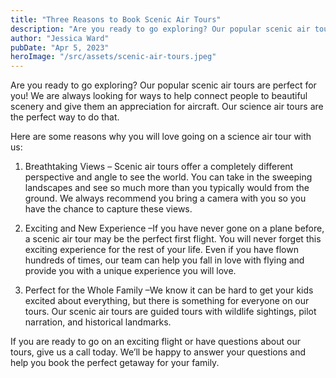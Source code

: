 ```yaml
---
title: "Three Reasons to Book Scenic Air Tours"
description: "Are you ready to go exploring? Our popular scenic air tours are perfect for you! We are always looking for ways to help connect people to beautiful scenery and give them an appreciation for aircraft. Our science air tours are the perfect way to do that."
author: "Jessica Ward"
pubDate: "Apr 5, 2023"
heroImage: "/src/assets/scenic-air-tours.jpeg"
---
```


Are you ready to go exploring? Our popular scenic air tours are perfect for you! We are always looking for ways to help connect people to beautiful scenery and give them an appreciation for aircraft. Our science air tours are the perfect way to do that.

Here are some reasons why you will love going on a science air tour with us:

1. Breathtaking Views – Scenic air tours offer a completely different perspective and angle to see the world. You can take in the sweeping landscapes and see so much more than you typically would from the ground. We always recommend you bring a camera with you so you have the chance to capture these views.

2. Exciting and New Experience –If you have never gone on a plane before, a scenic air tour may be the perfect first flight. You will never forget this exciting experience for the rest of your life. Even if you have flown hundreds of times, our team can help you fall in love with flying and provide you with a unique experience you will love.

3. Perfect for the Whole Family –We know it can be hard to get your kids excited about everything, but there is something for everyone on our tours. Our scenic air tours are guided tours with wildlife sightings, pilot narration, and historical landmarks.

If you are ready to go on an exciting flight or have questions about our tours, give us a call today. We’ll be happy to answer your questions and help you book the perfect getaway for your family.
